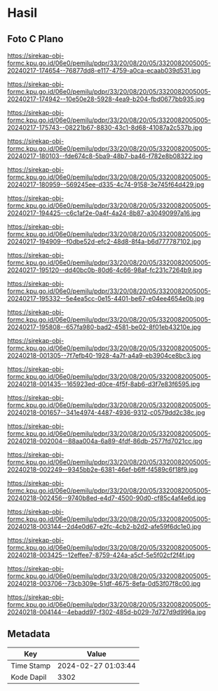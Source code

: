 # Hasil

## Foto C Plano

https://sirekap-obj-formc.kpu.go.id/06e0/pemilu/pdpr/33/20/08/20/05/3320082005005-20240217-174654--76877dd8-e117-4759-a0ca-ecaab039d531.jpg

https://sirekap-obj-formc.kpu.go.id/06e0/pemilu/pdpr/33/20/08/20/05/3320082005005-20240217-174942--10e50e28-5928-4ea9-b204-fbd0677bb935.jpg

https://sirekap-obj-formc.kpu.go.id/06e0/pemilu/pdpr/33/20/08/20/05/3320082005005-20240217-175743--08221b67-8830-43c1-8d68-41087a2c537b.jpg

https://sirekap-obj-formc.kpu.go.id/06e0/pemilu/pdpr/33/20/08/20/05/3320082005005-20240217-180103--fde674c8-5ba9-48b7-ba46-f782e8b08322.jpg

https://sirekap-obj-formc.kpu.go.id/06e0/pemilu/pdpr/33/20/08/20/05/3320082005005-20240217-180959--569245ee-d335-4c74-9158-3e745f64d429.jpg

https://sirekap-obj-formc.kpu.go.id/06e0/pemilu/pdpr/33/20/08/20/05/3320082005005-20240217-194425--c6c1af2e-0a4f-4a24-8b87-a30490997a16.jpg

https://sirekap-obj-formc.kpu.go.id/06e0/pemilu/pdpr/33/20/08/20/05/3320082005005-20240217-194909--f0dbe52d-efc2-48d8-8f4a-b6d777787102.jpg

https://sirekap-obj-formc.kpu.go.id/06e0/pemilu/pdpr/33/20/08/20/05/3320082005005-20240217-195120--dd40bc0b-80d6-4c66-98af-fc231c7264b9.jpg

https://sirekap-obj-formc.kpu.go.id/06e0/pemilu/pdpr/33/20/08/20/05/3320082005005-20240217-195332--5e4ea5cc-0e15-4401-be67-e04ee4654e0b.jpg

https://sirekap-obj-formc.kpu.go.id/06e0/pemilu/pdpr/33/20/08/20/05/3320082005005-20240217-195808--657fa980-bad2-4581-be02-8f01eb43210e.jpg

https://sirekap-obj-formc.kpu.go.id/06e0/pemilu/pdpr/33/20/08/20/05/3320082005005-20240218-001305--7f7efb40-1928-4a7f-a4a9-eb3904ce8bc3.jpg

https://sirekap-obj-formc.kpu.go.id/06e0/pemilu/pdpr/33/20/08/20/05/3320082005005-20240218-001435--165923ed-d0ce-4f5f-8ab6-d3f7e83f6595.jpg

https://sirekap-obj-formc.kpu.go.id/06e0/pemilu/pdpr/33/20/08/20/05/3320082005005-20240218-001657--341e4974-4487-4936-9312-c0579dd2c38c.jpg

https://sirekap-obj-formc.kpu.go.id/06e0/pemilu/pdpr/33/20/08/20/05/3320082005005-20240218-002004--88aa004a-6a89-4fdf-86db-2577fd7021cc.jpg

https://sirekap-obj-formc.kpu.go.id/06e0/pemilu/pdpr/33/20/08/20/05/3320082005005-20240218-002249--9345bb2e-6381-46ef-b6ff-f4589c6f18f9.jpg

https://sirekap-obj-formc.kpu.go.id/06e0/pemilu/pdpr/33/20/08/20/05/3320082005005-20240218-002456--9740b8ed-e4d7-4500-90d0-cf85c4af4e6d.jpg

https://sirekap-obj-formc.kpu.go.id/06e0/pemilu/pdpr/33/20/08/20/05/3320082005005-20240218-003144--2d4e0d67-e2fc-4cb2-b2d2-afe59f6dc1e0.jpg

https://sirekap-obj-formc.kpu.go.id/06e0/pemilu/pdpr/33/20/08/20/05/3320082005005-20240218-003425--12effee7-8759-424a-a5cf-5e5f02cf2f4f.jpg

https://sirekap-obj-formc.kpu.go.id/06e0/pemilu/pdpr/33/20/08/20/05/3320082005005-20240218-003706--73cb309e-51df-4675-8efa-0d53f07f8c00.jpg

https://sirekap-obj-formc.kpu.go.id/06e0/pemilu/pdpr/33/20/08/20/05/3320082005005-20240218-004144--4ebadd97-f302-485d-b029-7d727d9d996a.jpg


## Metadata

| Key        | Value               |
| ---------- | ------------------- |
| Time Stamp | 2024-02-27 01:03:44 |
| Kode Dapil | 3302                |



